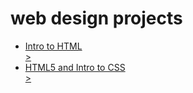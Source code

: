 # web design projects
<ul>
  <li> <a href = "intro_html/index.html" target = "_blank"> Intro to HTML</li>                >
  <li> <a href = "html_css'/index.html" target = "_blank"> HTML5 and Intro to CSS</li>                >

</ul>